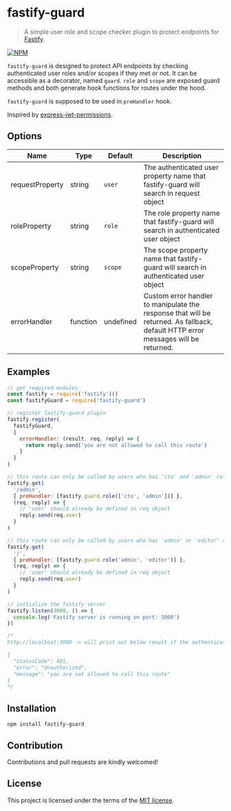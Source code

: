 # fastify-guard
> A simple user role and scope checker plugin to protect endpoints for [Fastify](https://github.com/fastify/fastify).

[![NPM](https://nodei.co/npm/fastify-guard.png)](https://nodei.co/npm/fastify-guard/)

`fastify-guard` is designed to protect API endpoints by checking authenticated user roles and/or scopes if they met or not. It can be accessible as a decorator, named `guard`. `role` and `scope` are exposed guard methods and both generate hook functions for routes under the hood. 

`fastify-guard` is supposed to be used in `preHandler` hook.

Inspired by [express-jwt-permissions](https://github.com/MichielDeMey/express-jwt-permissions).

## Options

| Name              | Type       | Default   | Description                                                                                                          |
| ---               | ---        | ---       | ---                                                                                                                  |
| requestProperty   | string     | `user`    | The authenticated user property name that fastify-guard will search in request object                                |
| roleProperty      | string     | `role`    | The role property name that fastify-guard will search in authenticated user object                                   |
| scopeProperty     | string     | `scope`   | The scope property name that fastify-guard will search in authenticated user object                                  |
| errorHandler      | function   | undefined | Custom error handler to manipulate the response that will be returned. As fallback, default HTTP error messages will be returned. |

## Examples

```js
// get required modules
const fastify = require('fastify')()
const fastifyGuard = require('fastify-guard')

// register fastify-guard plugin
fastify.register(
  fastifyGuard,
  {
    errorHandler: (result, req, reply) => {
      return reply.send('you are not allowed to call this route')
    }
  }
)

// this route can only be called by users who has 'cto' and 'admin' roles
fastify.get(
  '/admin',
  { preHandler: [fastify.guard.role(['cto', 'admin'])] },
  (req, reply) => {
    // 'user' should already be defined in req object
    reply.send(req.user)
  }
)

// this route can only be called by users who has 'admin' or 'editor' role
fastify.get(
  '/',
  { preHandler: [fastify.guard.role('admin', 'editor')] },
  (req, reply) => {
    // 'user' should already be defined in req object
    reply.send(req.user)
  }
)

// initialize the fastify server
fastify.listen(3000, () => {
  console.log('Fastify server is running on port: 3000')
})

/*
http://localhost:3000 -> will print out below result if the authenticated user does not have 'admin' role

{
  "statusCode": 401,
  "error": "Unauthorized",
  "message": "you are not allowed to call this route"
}
*/
```

## Installation
`npm install fastify-guard`

## Contribution
Contributions and pull requests are kindly welcomed!

## License
This project is licensed under the terms of the [MIT license](https://github.com/hsynlms/fastify-guard/blob/master/LICENSE).
